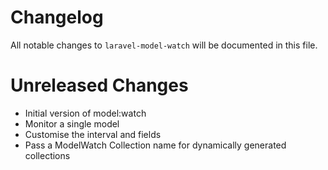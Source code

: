 # Changelog

All notable changes to `laravel-model-watch` will be documented in this file.

# Unreleased Changes

 - Initial version of model:watch
 - Monitor a single model
 - Customise the interval and fields
 - Pass a ModelWatch Collection name for dynamically generated collections
